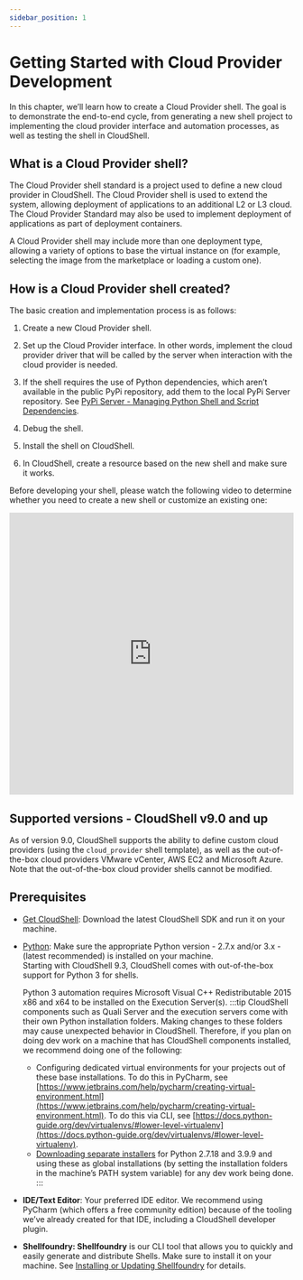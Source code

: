 ```yaml
---
sidebar_position: 1
---
```


# Getting Started with Cloud Provider Development

In this chapter, we’ll learn how to create a Cloud Provider shell. The goal is to demonstrate the end-to-end cycle, from generating a new shell project to implementing the cloud provider interface and automation processes, as well as testing the shell in CloudShell.

## What is a Cloud Provider shell?

The Cloud Provider shell standard is a project used to define a new cloud provider in CloudShell. The Cloud Provider shell is used to extend the system, allowing deployment of applications to an additional L2 or L3 cloud. The Cloud Provider Standard may also be used to implement deployment of applications as part of deployment containers.

A Cloud Provider shell may include more than one deployment type, allowing a variety of options to base the virtual instance on (for example, selecting the image from the marketplace or loading a custom one).

## How is a Cloud Provider shell created?

The basic creation and implementation process is as follows:

1. Create a new Cloud Provider shell.
    
2. Set up the Cloud Provider interface. In other words, implement the cloud provider driver that will be called by the server when interaction with the cloud provider is needed.
    
3. If the shell requires the use of Python dependencies, which aren’t available in the public PyPi repository, add them to the local PyPi Server repository. See [PyPi Server - Managing Python Shell and Script Dependencies](../../admin/cloudshell-execution-server-configurations/setting-up-python-virtual-environments/pypi-server-managing-python-shell-and-script-dependencies.md).
    
4. Debug the shell.
    
5. Install the shell on CloudShell.
    
6. In CloudShell, create a resource based on the new shell and make sure it works.
    

Before developing your shell, please watch the following video to determine whether you need to create a new shell or customize an existing one:

<iframe width="100%" height="500px" src="https://www.youtube.com/embed/a8yEgOG7-bI" title="Creating or Extending Shells" frameborder="0" allow="accelerometer; autoplay; clipboard-write; encrypted-media; gyroscope; picture-in-picture; web-share" allowfullscreen></iframe>

## Supported versions - CloudShell v9.0 and up

As of version 9.0, CloudShell supports the ability to define custom cloud providers (using the `cloud_provider` shell template), as well as the out-of-the-box cloud providers VMware vCenter, AWS EC2 and Microsoft Azure. Note that the out-of-the-box cloud provider shells cannot be modified.

## Prerequisites

- [Get CloudShell](http://info.quali.com/cloudshell-developer-edition-download): Download the latest CloudShell SDK and run it on your machine.
    
- [Python](https://www.python.org/downloads/): Make sure the appropriate Python version - 2.7.x and/or 3.x - (latest recommended) is installed on your machine.  
    Starting with CloudShell 9.3, CloudShell comes with out-of-the-box support for Python 3 for shells.
    
    Python 3 automation requires Microsoft Visual C++ Redistributable 2015 x86 and x64 to be installed on the Execution Server(s).
    :::tip
    CloudShell components such as Quali Server and the execution servers come with their own Python installation folders. Making changes to these folders may cause unexpected behavior in CloudShell. Therefore, if you plan on doing dev work on a machine that has CloudShell components installed, we recommend doing one of the following:
    
    - Configuring dedicated virtual environments for your projects out of these base installations. To do this in PyCharm, see [https://www.jetbrains.com/help/pycharm/creating-virtual-environment.html](https://www.jetbrains.com/help/pycharm/creating-virtual-environment.html). To do this via CLI, see [https://docs.python-guide.org/dev/virtualenvs/#lower-level-virtualenv](https://docs.python-guide.org/dev/virtualenvs/#lower-level-virtualenv).
    - [Downloading separate installers](https://www.python.org/downloads/) for Python 2.7.18 and 3.9.9 and using these as global installations (by setting the installation folders in the machine’s PATH system variable) for any dev work being done.
    :::

- **IDE/Text Editor**: Your preferred IDE editor. We recommend using PyCharm (which offers a free community edition) because of the tooling we’ve already created for that IDE, including a CloudShell developer plugin.
    
- **Shellfoundry: Shellfoundry** is our CLI tool that allows you to quickly and easily generate and distribute Shells. Make sure to install it on your machine. See [Installing or Updating Shellfoundry](./../developing-shells/getting-started.md) for details.